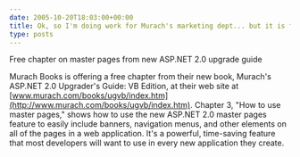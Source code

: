 ```yaml
---
date: 2005-10-20T18:03:00+00:00
title: Ok, so I'm doing work for Murach's marketing dept... but it is free content!
type: posts
---
```

Free chapter on master pages from new ASP.NET 2.0 upgrade guide

Murach Books is offering a free chapter from their new book, Murach's ASP.NET 2.0 Upgrader's Guide: VB Edition, at their web site at [www.murach.com/books/ugvb/index.htm](http://www.murach.com/books/ugvb/index.htm). Chapter 3, "How to use master pages," shows how to use the new ASP.NET 2.0 master pages feature to easily include banners, navigation menus, and other elements on all of the pages in a web application. It's a powerful, time-saving feature that most developers will want to use in every new application they create.
